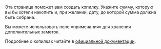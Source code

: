 Эта страница поможет вам создать копилку. Укажите сумму, которую вы бы хотели накопить и, при желании, дату, до которой сумма должна быть собрана.

Вы можете использовать поле «примечания» для хранения дополнительных заметок.

Подробнее о копилках читайте в [официальной документации](https://firefly-iii.readthedocs.io/en/latest/advanced/piggies.html).